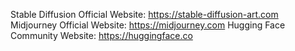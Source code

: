 Stable Diffusion Official Website: https://stable-diffusion-art.com
Midjourney Official Website: https://midjourney.com
Hugging Face Community Website: https://huggingface.co